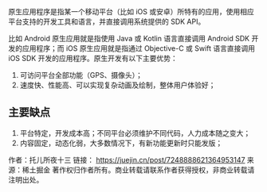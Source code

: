 原生应用程序是指某一个移动平台（比如 iOS 或安卓）所特有的应用，使用相应平台支持的开发工具和语言，并直接调用系统提供的 SDK API。

比如 Android 原生应用就是指使用 Java 或 Kotlin 语言直接调用 Android SDK 开发的应用程序；而 iOS 原生应用就是指通过 Objective-C 或 Swift 语言直接调用 iOS SDK 开发的应用程序。原生开发有以下主要优势：
1. 可访问平台全部功能（GPS、摄像头）；
2. 速度快、性能高、可以实现复杂动画及绘制，整体用户体验好；

## 主要缺点 
1. 平台特定，开发成本高；不同平台必须维护不同代码，人力成本随之变大；
2. 内容固定，动态化弱，大多数情况下，有新功能更新时只能发版；

作者：托儿所夜十三
链接： https://juejin.cn/post/7248888621364953147
来源：稀土掘金
著作权归作者所有。商业转载请联系作者获得授权，非商业转载请注明出处。